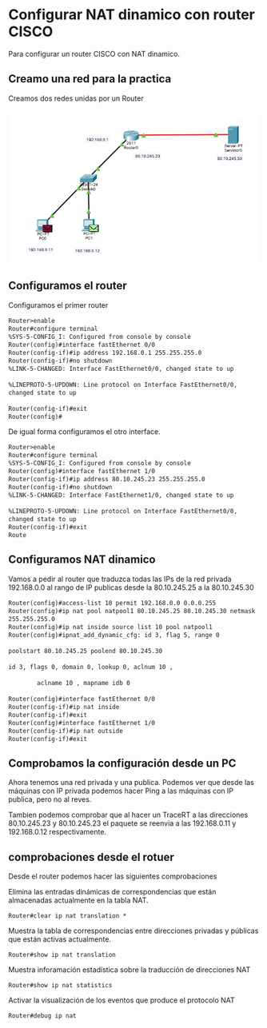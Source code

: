 # Configurar NAT dinamico con router CISCO

<!-- Cuidado que falta 

Router2(config)# ip default-gateway 212.100.100.2
Router2(config)# no ip routing

https://ipcisco.com/lesson/pat-configuration-with-packet-tracer-2/ -->

Para configurar un router CISCO con NAT dinamico.

## Creamo una red para la practica

Creamos dos redes unidas por un Router

![Nat estatico](Imagenes/NatEstatico.png)

## Configuramos el router

Configuramos el primer router

``` cisco ios
Router>enable
Router#configure terminal 
%SYS-5-CONFIG_I: Configured from console by console
Router(config)#interface fastEthernet 0/0
Router(config-if)#ip address 192.168.0.1 255.255.255.0
Router(config-if)#no shutdown
%LINK-5-CHANGED: Interface FastEthernet0/0, changed state to up

%LINEPROTO-5-UPDOWN: Line protocol on Interface FastEthernet0/0, changed state to up

Router(config-if)#exit
Router(config)#
```

De igual forma configuramos el otro interface.

``` cisco ios
Router>enable
Router#configure terminal 
%SYS-5-CONFIG_I: Configured from console by console
Router(config)#interface fastEthernet 1/0
Router(config-if)#ip address 80.10.245.23 255.255.255.0
Router(config-if)#no shutdown
%LINK-5-CHANGED: Interface FastEthernet1/0, changed state to up

%LINEPROTO-5-UPDOWN: Line protocol on Interface FastEthernet0/0, changed state to up
Router(config-if)#exit
Route
```

## Configuramos NAT dinamico

Vamos a pedir al router que traduzca todas las IPs de la red privada 192.168.0.0 al rango de IP publicas desde la 80.10.245.25 a la 80.10.245.30

``` cisco ios
Router(config)#access-list 10 permit 192.168.0.0 0.0.0.255
Router(config)#ip nat pool natpool1 80.10.245.25 80.10.245.30 netmask 255.255.255.0
Router(config)#ip nat inside source list 10 pool natpool1
Router(config)#ipnat_add_dynamic_cfg: id 3, flag 5, range 0

poolstart 80.10.245.25 poolend 80.10.245.30

id 3, flags 0, domain 0, lookup 0, aclnum 10 ,

        aclname 10 , mapname idb 0

Router(config)#interface fastEthernet 0/0
Router(config-if)#ip nat inside
Router(config-if)#exit
Router(config)#interface fastEthernet 1/0
Router(config-if)#ip nat outside
Router(config-if)#exit
```

## Comprobamos la configuración desde un PC

Ahora tenemos una red privada y una publica. Podemos ver que desde las máquinas con IP privada podemos hacer Ping a las máquinas con IP publica, pero no al reves.

Tambien podemos comprobar que al hacer un TraceRT a las direcciones 80.10.245.23 y 80.10.245.23 el paquete se reenvia a las 192.168.0.11 y 192.168.0.12 respectivamente.

## comprobaciones desde el rotuer

Desde el router podemos hacer las siguientes comprobaciones

Elimina las entradas dinámicas de correspondencias que están almacenadas actualmente en la tabla NAT.

``` cisco ios
Router#clear ip nat translation *
```

Muestra la tabla de correspondencias entre direcciones privadas y públicas que están activas actualmente.

``` cisco ios
Router#show ip nat translation
```

Muestra inforamación estadística sobre la traducción de direcciones NAT

``` cisco ios
Router#show ip nat statistics
```

Activar la visualización de los eventos que produce el protocolo NAT

``` cisco ios
Router#debug ip nat
```

